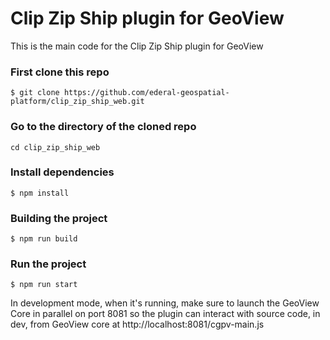# Clip Zip Ship plugin for GeoView
This is the main code for the Clip Zip Ship plugin for GeoView

### First clone this repo

```
$ git clone https://github.com/ederal-geospatial-platform/clip_zip_ship_web.git
```

### Go to the directory of the cloned repo

```
cd clip_zip_ship_web
```

### Install dependencies

```
$ npm install
```

### Building the project

```
$ npm run build
```

### Run the project

```
$ npm run start
```

In development mode, when it's running, make sure to launch the GeoView Core in parallel on port 8081 so the plugin can interact with source code, in dev, from GeoView core at http://localhost:8081/cgpv-main.js
